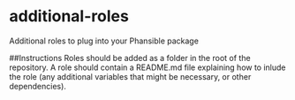 additional-roles
================

Additional roles to plug into your Phansible package

##Instructions
Roles should be added as a folder in the root of the repository. A role should contain a README.md file explaining how to inlude the role (any additional variables that might be necessary, or other dependencies).
